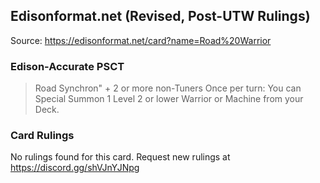 
## Edisonformat.net (Revised, Post-UTW Rulings)

Source: https://edisonformat.net/card?name=Road%20Warrior

### Edison-Accurate PSCT

> Road Synchron" + 2 or more non-Tuners
> Once per turn: You can Special Summon 1 Level 2 or lower Warrior or Machine from your Deck.

### Card Rulings

No rulings found for this card. Request new rulings at https://discord.gg/shVJnYJNpg
            